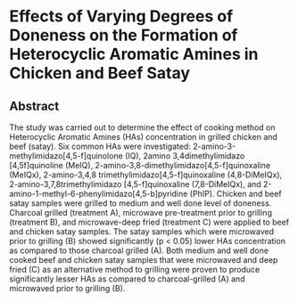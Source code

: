 # Effects of Varying Degrees of Doneness on the Formation of Heterocyclic Aromatic Amines in Chicken and Beef Satay

## Abstract

The study was carried out to determine the effect of cooking method on Heterocyclic Aromatic Amines (HAs) concentration in grilled chicken and beef (satay). Six common HAs were investigated: 2-amino-3-methylimidazo[4,5-f]quinolone (IQ), 2amino 3,4dimethylimidazo [4,5f]quinoline (MeIQ), 2-amino-3,8-dimethylimidazo[4,5-f]quinoxaline (MeIQx), 2-amino-3,4,8 trimethylimidazo[4,5-f]quinoxaline (4,8-DiMeIQx), 2-amino-3,7,8trimethylimidazo [4,5-f]quinoxaline (7,8-DiMeIQx), and 2-amino-1-methyl-6-phenylimidazo[4,5-b]pyridine (PhIP). Chicken and beef satay samples were grilled to medium and well done level of doneness. Charcoal grilled (treatment A), microwave pre-treatment prior to grilling (treatment B), and microwave-deep fried (treatment C) were applied to beef and chicken satay samples. The satay samples which were microwaved prior to grilling (B) showed significantly (p &lt; 0.05) lower HAs concentration as compared to those charcoal grilled (A). Both medium and well done cooked beef and chicken satay samples that were microwaved and deep fried (C) as an alternative method to grilling were proven to produce significantly lesser HAs as compared to charcoal-grilled (A) and microwaved prior to grilling (B).